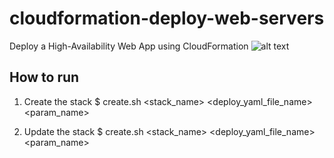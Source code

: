 # cloudformation-deploy-web-servers
Deploy a High-Availability Web App using CloudFormation
![alt text](https://github.com/KhineWai710/cloudformation-deploy-web-servers/blob/main/High_Availability_Web_App.png)

## How to run
1. Create the stack
$ create.sh <stack_name> <deploy_yaml_file_name> <param_name>

2. Update the stack
$ create.sh <stack_name> <deploy_yaml_file_name> <param_name>

